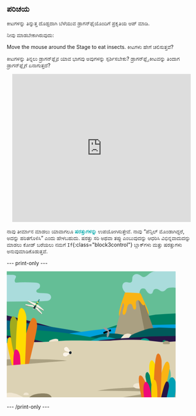 ## ಪರಿಚಯ

ಕೀಟಗಳನ್ನು ತಿನ್ನುತ್ತ ದೊಡ್ಡದಾಗಿ ಬೆಳೆಯುವ ಡ್ರಾಗನ್‌ಫೈಯೊಂದಿಗೆ ಪ್ರಕೃತಿಯ ಆಪ್‌ ಮಾಡಿ.

ನೀವು ಮಾಡಬೇಕಾಗಿರುವುದು:

<div style="display: flex; flex-wrap: wrap">
<div style="flex-basis: 175px; flex-grow: 1">  
Move the mouse around the Stage to eat insects. ಕೀಟಗಳು ಹೇಗೆ ಚಲಿಸುತ್ತವೆ?

ಕೀಟಗಳನ್ನು ತಿನ್ನಲು ಡ್ರಾಗನ್‌ಫ್ಲೈನ ಯಾವ ಭಾಗವು ಅವುಗಳನ್ನು ಸ್ಪರ್ಶಿಸಬೇಕು? ಡ್ರಾಗನ್‌ಫ್ಲೈ ಕೀಟವನ್ನು ತಿಂದಾಗ ಡ್ರಾಗನ್‌ಫ್ಲೈಗೆ ಏನಾಗುತ್ತದೆ?
</div>
<div class="scratch-preview" style="margin-left: 15px;">
  <iframe allowtransparency="true" width="485" height="402" src="https://scratch.mit.edu/projects/embed/521688740/?autostart=false" frameborder="0"></iframe>
</div>
</div>

ನಾವು ತೀರ್ಮಾನ ಮಾಡಲು ಯಾವಾಗಲೂ <span style="color: #0faeb0">**ಷರತ್ತುಗಳನ್ನು**</span> ಉಪಯೋಗಿಸುತ್ತೇವೆ. ನಾವು “ಪೆನ್ಸಿಲ್‌ ಮೊಂಡಾಗಿದ್ದರೆ, ಅದನ್ನು ಹರಿತಗೊಳಿಸಿ” ಎಂದು ಹೇಳಬಹುದು. ಷರತ್ತು ಸರಿ ಅಥವಾ ತಪ್ಪು ಎಂಬುವುದನ್ನು ಆಧರಿಸಿ ವಿಭಿನ್ನವಾದುದನ್ನು ಮಾಡಲು ಕೋಡ್‌ ಬರೆಯಲು ನಮಗೆ `If`{:class="block3control"} ಬ್ಲಾಕ್‌ಗಳು ಮತ್ತು ಷರತ್ತುಗಳು ಅನುವುಮಾಡಿಕೊಡುತ್ತವೆ.

--- print-only ---

![ಪೂರ್ಣಗೊಂಡ ಪ್ರಾಜೆಕ್ಟ್](images/showcase_static.png)

--- /print-only ---
